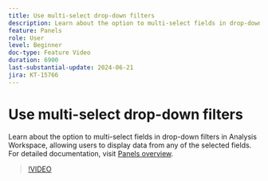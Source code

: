 ```yaml
---
title: Use multi-select drop-down filters
description: Learn about the option to multi-select fields in drop-down filters in Analysis Workspace, allowing users to display data from any of the selected fields.
feature: Panels
role: User
level: Beginner
doc-type: Feature Video
duration: 6900
last-substantial-update: 2024-06-21
jira: KT-15766
---
```


# Use multi-select drop-down filters

Learn about the option to multi-select fields in drop-down filters in Analysis Workspace, allowing users to display data from any of the selected fields. For detailed documentation, visit [Panels overview](https://experienceleague.adobe.com/en/docs/analytics/analyze/analysis-workspace/panels/panels#static-drop-down-segments).

>[!VIDEO](https://video.tv.adobe.com/v/3430412/?learn=on)
